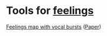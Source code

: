 
# Tools for [feelings](https://gainedin.site/feelings/)

[Feelings map with vocal bursts](https://s3-us-west-1.amazonaws.com/vocs/map.html) ([Paper](https://www.researchgate.net/publication/329824563_Mapping_24_Emotions_Conveyed_by_Brief_Human_Vocalization))
